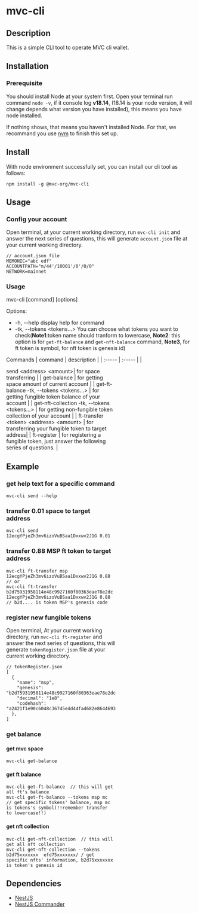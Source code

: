 # mvc-cli

## Description

This is a simple CLI tool to operate MVC cli wallet.

## Installation

### Prerequisite

You should install Node at your system first. Open your terminal run command `node -v`, if it console log **v18.14**, (18.14 is your node version, it will change depends what version you have installed), this means you have node installed.

If nothing shows, that means you haven't installed Node.
For that, we recommand you use [nvm](https://github.com/nvm-sh/nvm) to finish this set up.

## Install

With node environment successfully set, you can install our cli tool as follows:

```
npm install -g @mvc-org/mvc-cli
```

## Usage

### Config your account

Open terminal, at your current working directory, run `mvc-cli init` and answer the next series of questions, this will generate `account.json` file at your current working directory.

```
// account.json file
MEMONIC="abc edf"
ACCOUNTPATH="m/44'/10001'/0'/0/0"
NETWORK=mainnet
```

### Usage

mvc-cli [command] [options]

Options:

- -h, --help display help for command
- -tk, --tokens <tokens...> You can choose what tokens you want to check(**Note1**:token name should tranform to lowercase, **Note2**: this option is for `get-ft-balance` and `get-nft-balance` command, **Note3**, for ft token is symbol, for nft token is genesis id)

Commands
| command | description |
| :----- | :----- |
| <div style="width: 220pt"> send \<address> \<amount>| for space transferring |
| get-balance | for getting space amount of current account |
| get-ft-balance -tk, --tokens <tokens...> | for getting fungible token balance of your account |
| get-nft-collection -tk, --tokens <tokens...> | for getting non-fungible token collection of your account |
| ft-transfer \<token> \<address> \<amount> | for transferring your fungible token to target address|
| ft-register | for registering a fungible token, just answer the following series of questions. |

## Example

### get help text for a specific command

```
mvc-cli send --help
```

### transfer 0.01 space to target address

```
mvc-cli send 12ecgYPjeZh3mv6izoVuBSaa1Dxxwv2J1G 0.01
```

### transfer 0.88 MSP ft token to target address

```
mvc-cli ft-transfer msp 12ecgYPjeZh3mv6izoVuBSaa1Dxxwv2J1G 0.88
// or
mvc-cli ft-transfer b2d75931958114e48c9927160f80363eae78e2dc 12ecgYPjeZh3mv6izoVuBSaa1Dxxwv2J1G 0.88
// b2d.... is token MSP's genesis code
```

### register new fungible tokens

Open terminal, At your current working directory, run `mvc-cli ft-register` and answer the next series of questions, this will generate `tokenRegister.json` file at your current working directory.

```
// tokenRegister.json
[
  {
    "name": "msp",
    "genesis": "b2d75931958114e48c9927160f80363eae78e2dc",
    "decimal": "1e8",
    "codehash": "a2421f1e90c6048c36745edd44fad682e8644693"
  },
]
```

### get balance

#### get mvc space

```
mvc-cli get-balance
```

#### get ft balance

```
mvc-cli get-ft-balance  // this will get all ft's balance
mvc-cli get-ft-balance --tokens msp mc // get specific tokens' balance, msp mc is tokens's symbol(!!remember transfer to lowercase!!)
```

#### get nft collection

```
mvc-cli get-nft-collection  // this will get all nft collection
mvc-cli get-nft-collection --tokens b2d75xxxxxxx  efd75xxxxxxx/ / get specific nfts' information, b2d75xxxxxxx is token's genesis id
```

## Dependencies

- [NestJS](https://docs.nestjs.com/)
- [NestJS Commander](https://nest-commander.jaymcdoniel.dev/)
